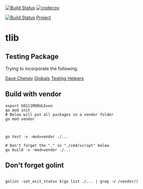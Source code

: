 


[![Build Status](https://travis-ci.org/mchirico/tlib.svg?branch=master)](https://travis-ci.org/mchirico/tlib)
[![codecov](https://codecov.io/gh/mchirico/tlib/branch/master/graph/badge.svg)](https://codecov.io/gh/mchirico/tlib)

[![Build Status](https://mchirico.visualstudio.com/tlib/_apis/build/status/mchirico.tlib?branchName=master)](https://mchirico.visualstudio.com/tlib/_build/latest?definitionId=6&branchName=master)
[Project](https://mchirico.visualstudio.com/tlib)
# tlib


## Testing Package

Trying to incorporate the following.

[Dave Cheney](https://www.youtube.com/watch?v=pN_lm6QqHcw)
[Globals](https://peter.bourgon.org/blog/2017/06/09/theory-of-modern-go.html)
[Testing Helpers](https://www.youtube.com/watch?v=yszygk1cpEc&feature=youtu.be&t=1609)

## Build with vendor
```
export GO111MODULE=on
go mod init
# Below will put all packages in a vendor folder
go mod vendor



go test -v -mod=vendor ./...

# Don't forget the "." in "./cmd/script" below
go build -v -mod=vendor ./...
```


## Don't forget golint

```

golint -set_exit_status $(go list ./... | grep -v /vendor/)

```


